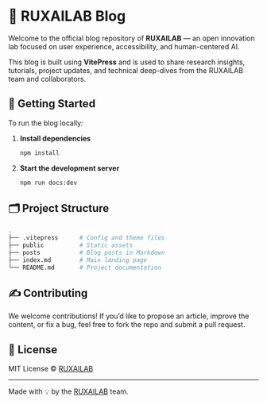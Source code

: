 # 🧠 RUXAILAB Blog

Welcome to the official blog repository of **RUXAILAB** — an open innovation lab focused on user experience, accessibility, and human-centered AI.

This blog is built using **VitePress** and is used to share research insights, tutorials, project updates, and technical deep-dives from the RUXAILAB team and collaborators.

## 🚀 Getting Started

To run the blog locally:

1. **Install dependencies**

   ```bash
   npm install
   ```

2. **Start the development server**

   ```bash
   npm run docs:dev
   ```

## 🗂 Project Structure

```bash
.
├── .vitepress      # Config and theme files
├── public          # Static assets
├── posts           # Blog posts in Markdown
├── index.md        # Main landing page
└── README.md       # Project documentation
```

## ✍️ Contributing

We welcome contributions! If you’d like to propose an article, improve the content, or fix a bug, feel free to fork the repo and submit a pull request.

## 📢 License

MIT License © [RUXAILAB](https://ruxailab.org)

---

Made with 💡 by the [RUXAILAB](https://ruxailab.org) team.
